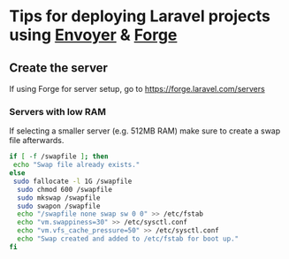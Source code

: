 # Tips for deploying Laravel projects using [Envoyer](https://envoyer.io/) & [Forge](https://forge.laravel.com/)

## Create the server
If using Forge for server setup, go to https://forge.laravel.com/servers

### Servers with low RAM
If selecting a smaller server (e.g. 512MB RAM) make sure to create a swap file afterwards.
```sh
if [ -f /swapfile ]; then
 echo "Swap file already exists."
else
 sudo fallocate -l 1G /swapfile
  sudo chmod 600 /swapfile
  sudo mkswap /swapfile
  sudo swapon /swapfile
  echo "/swapfile none swap sw 0 0" >> /etc/fstab
  echo "vm.swappiness=30" >> /etc/sysctl.conf
  echo "vm.vfs_cache_pressure=50" >> /etc/sysctl.conf
  echo "Swap created and added to /etc/fstab for boot up."
fi
```




